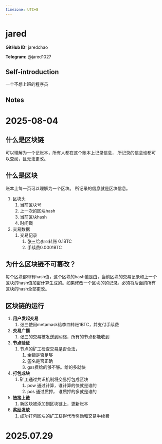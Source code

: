 ```yaml
---
timezone: UTC+8
---
```


# jared

**GitHub ID:** jaredchao

**Telegram:** @jared1027

## Self-introduction

一个不想上班的程序员

## Notes

<!-- Content_START -->
# 2025-08-04

## 什么是区块链
可以理解为一个记账本，所有人都在这个账本上记录信息， 所记录的信息谁都可以查阅，且无法更改。 
## 什么是区块
账本上每一页可以理解为一个区块。 所记录的信息就是区块信息。
1. 区块头
	1. 当前区块号
	2. 上一次的区块hash
	3. 当前区块hash
	4. 时间戳
2. 交易数据
	1.  交易记录
		1. 张三给李四转账 0.1BTC
		2. 手续费0.0001BTC
	
## 为什么区块链不可篡改？
每个区块都带有hash值，这个区块的hash值是由，当前区块的交易记录和上一个区块的hash值加密计算生成的。如果修改一个区块的的记录。必须将后面的所有区块的hash全部更改。

## 区块链的运行
1. **用户发起交易**
	1. 张三使用metamask给李四转账1BTC，并支付手续费
2. **交易广播**
	1. 张三的交易被发送到网络，所有的节点都能收到
3. **节点验证**
	1. 节点的矿工检查交易是否合法， 
		1. 余额是否足够
		2. 签名是否正确
		3. gas费给的够不够。给的多就快
4. **打包成块**
	1. 矿工通过共识机制将交易打包成区块
		1. pow 通过计算，谁计算的快就是谁的
		2. pos 通过质押， 谁质押的多就是谁的
5. **链接上链**
	1. 新区块被添加到区块链上，更新账本
6. **奖励发放**
	1. 成功打包区块的矿工获得代币奖励和交易手续费


# 2025.07.29


<!-- Content_END -->
